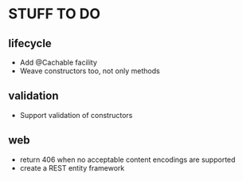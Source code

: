 STUFF TO DO
===========

lifecycle
---

* Add @Cachable facility
* Weave constructors too, not only methods

validation
---

* Support validation of constructors

web
---

* return 406 when no acceptable content encodings are supported
* create a REST entity framework

